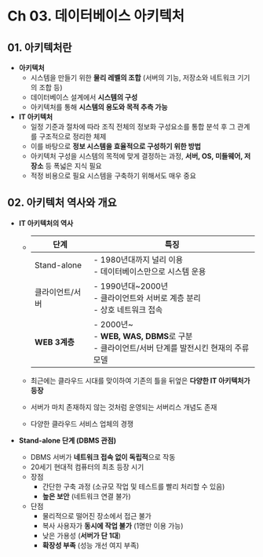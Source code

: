 # Ch 03. 데이터베이스 아키텍처

## 01. 아키텍처란

- **아키텍처**
  - 시스템을 만들기 위한 **물리 레벨의 조합** (서버의 기능, 저장소와 네트워크 기기의 조합 등)
  - 데이터베이스 설계에서 **시스템의 구성**
  - 아키텍처를 통해 **시스템의 용도와 목적 추측 가능**
- **IT 아키텍처**
  - 일정 기준과 절차에 따라 조직 전체의 정보화 구성요소를 통합 분석 후 그 관계를 구조적으로 정리한 체제
  - 이를 바탕으로 **정보 시스템을 효율적으로 구성하기 위한 방법**
  - 아키텍처 구성을 시스템의 목적에 맞게 결정하는 과정, **서버, OS, 미들웨어, 저장소** 등 폭넓은 지식 필요
  - 적정 비용으로 필요 시스템을 구축하기 위해서도 매우 중요



## 02. 아키텍처 역사와 개요

- **IT 아키텍처의 역사**

  - | 단계            | 특징                                                         |
    | --------------- | ------------------------------------------------------------ |
    | Stand-alone     | - 1980년대까지 널리 이용<br />- 데이터베이스만으로 시스템 운용 |
    | 클라이언트/서버 | - 1990년대~2000년<br />- 클라이언트와 서버로 계층 분리<br />- 상호 네트워크 접속 |
    | **WEB 3계층**   | - 2000년~<br />- **WEB, WAS, DBMS**로 구분<br />- 클라이언트/서버 단계를 발전시킨 현재의 주류 모델 |

  - 최근에는 클라우드 시대를 맞이하여 기존의 틀을 뒤엎은 **다양한 IT 아키텍처가 등장**
  - 서버가 마치 존재하지 않는 것처럼 운영되는 서버리스 개념도 존재
  - 다양한 클라우드 서비스 업체의 경쟁

- **Stand-alone 단계 (DBMS 관점)**

  - DBMS 서버가 **네트워크 접속 없이 독립적**으로 작동
  - 20세기 현대적 컴퓨터의 최초 등장 시기
  - 장점
    - 간단한 구축 과정 (소규모 작업 및 테스트를 빨리 처리할 수 있음)
    - **높은 보안** (네트워크 연결 불가)
  - 단점
    - 물리적으로 떨어진 장소에서 접근 불가
    - 복사 사용자가 **동시에 작업 불가** (1명만 이용 가능)
    - 낮은 가용성 (**서버가 단 1대**)
    - **확장성 부족** (성능 개선 여지 부족)